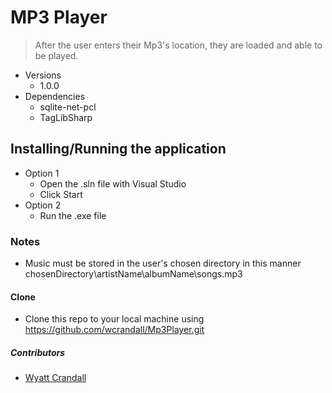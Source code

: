 # MP3 Player 
> After the user enters their Mp3's location, they are loaded and able to be played. 

* Versions 
    * 1.0.0
* Dependencies 
    * sqlite-net-pcl
    * TagLibSharp 
## Installing/Running the application  
* Option 1 
    * Open the .sln file with Visual Studio 
    * Click Start
* Option 2 
    * Run the .exe file 

### Notes
* Music must be stored in the user's chosen directory in this manner chosenDirectory\artistName\albumName\songs.mp3


#### Clone
* Clone this repo to your local machine using https://github.com/wcrandall/Mp3Player.git

##### Contributors 
* <a href="https://github.com/wcrandall"> Wyatt Crandall </a> 


